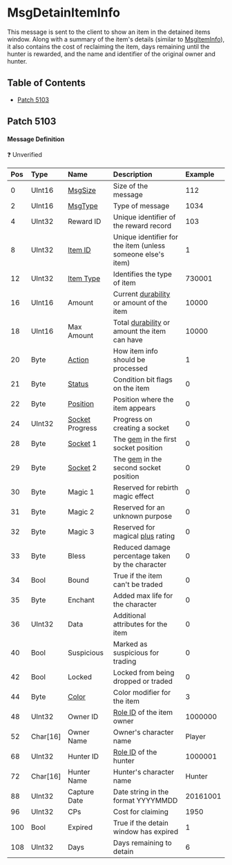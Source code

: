 # MsgDetainItemInfo

This message is sent to the client to show an item in the detained items window. Along with a summary of the item's details (similar to [MsgItemInfo](msgiteminfo.md)), it also contains the cost of reclaiming the item, days remaining until the hunter is rewarded, and the name and identifier of the original owner and hunter.

## Table of Contents

* [Patch 5103](#patch-5103)

## Patch 5103

#### Message Definition

❓ Unverified

| Pos | Type | Name | Description | Example |
|:-------|:--------|:--------|:--------|:--------|
| 0  | UInt16 | [MsgSize](index.md#message-header) | Size of the message | 112 |
| 2  | UInt16 | [MsgType](index.md#message-header) | Type of message | 1034 |
| 4  | UInt32 | Reward ID | Unique identifier of the reward record | 103 |
| 8  | UInt32 | [Item ID](../identifiers.md) | Unique identifier for the item (unless someone else's item) | 1 |
| 12  | UInt32 | [Item Type](../../files/content/itemtype.dat.md) | Identifies the type of item | 730001 |
| 16 | UInt16 | Amount | Current [durability](../../algorithms/calculations/item-durability.md) or amount of the item | 10000 |
| 18 | UInt16 | Max Amount | Total [durability](../../algorithms/calculations/item-durability.md) or amount the item can have | 10000 |
| 20 | Byte | [Action](#action-type) | How item info should be processed | 1 |
| 21 | Byte | [Status](msgiteminfo.md#item-status) | Condition bit flags on the item | 0 |
| 22 | Byte | [Position](msgiteminfo.md#item-position) | Position where the item appears | 0 |
| 24 | UInt32 | [Socket](../../algorithms/rates/item-sockets.md) Progress | Progress on creating a socket | 0 |
| 28 | Byte | [Socket](../../algorithms/rates/item-sockets.md) 1 | The [gem](../../constants/gem.md) in the first socket position | 0 |
| 29 | Byte | [Socket](../../algorithms/rates/item-sockets.md) 2 | The [gem](../../constants/gem.md) in the second socket position | 0 |
| 30 | Byte | Magic 1 | Reserved for rebirth magic effect | 0 |
| 31 | Byte | Magic 2 | Reserved for an unknown purpose | 0 |
| 32 | Byte | Magic 3 | Reserved for magical [plus](../../algorithms/rates/item-composition.md) rating | 0 |
| 33 | Byte | Bless | Reduced damage percentage taken by the character | 0 |
| 34 | Bool | Bound | True if the item can't be traded | 0 | 
| 35 | Byte | Enchant | Added max life for the character | 0 |
| 36 | UInt32 | Data | Additional attributes for the item | 0 |
| 40 | Bool | Suspicious | Marked as suspicious for trading | 0 |
| 42 | Bool | Locked | Locked from being dropped or traded | 0 |
| 44 | Byte | [Color](#item-color) | Color modifier for the item | 3 |
| 48 | UInt32 | Owner ID | [Role ID](../identifiers.md) of the item owner | 1000000 |
| 52 | Char[16] | Owner Name | Owner's character name | Player |
| 68 | UInt32 | Hunter ID | [Role ID](../identifiers.md) of the hunter | 1000001 |
| 72 | Char[16] | Hunter Name | Hunter's character name | Hunter |
| 88 | UInt32 | Capture Date | Date string in the format YYYYMMDD | 20161001 |
| 96 | UInt32 | CPs | Cost for claiming | 1950 |
| 100 | Bool | Expired | True if the detain window has expired | 1 |
| 108 | UInt32 | Days | Days remaining to detain | 6 |